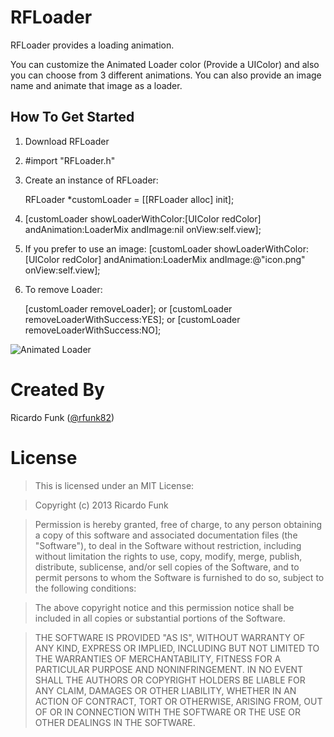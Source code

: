 RFLoader
========

RFLoader provides a loading animation.

You can customize the Animated Loader color (Provide a UIColor) and also you can choose from 3 different animations. You can also provide an image name and animate that image as a loader.  


## How To Get Started

1. Download RFLoader
2. #import "RFLoader.h"
3. Create an instance of RFLoader:

    RFLoader *customLoader = [[RFLoader alloc] init];
    
4.  [customLoader showLoaderWithColor:[UIColor redColor] andAnimation:LoaderMix andImage:nil onView:self.view];
5.  If you prefer to use an image: [customLoader showLoaderWithColor:[UIColor redColor] andAnimation:LoaderMix andImage:@"icon.png" onView:self.view];
6.  To remove Loader: 
        
    [customLoader removeLoader];
or
    [customLoader removeLoaderWithSuccess:YES];
or
    [customLoader removeLoaderWithSuccess:NO];

![Animated Loader ](http://i.imgur.com/eSRa9Ox.png)


Created By
==========

Ricardo Funk ([@rfunk82](http://www.twitter.com/rfunk82))

License
=======

> This is licensed under an MIT License:

> Copyright (c) 2013 Ricardo Funk

> Permission is hereby granted, free of charge, to any person obtaining a
copy of this software and associated documentation files (the "Software"),
to deal in the Software without restriction, including without limitation
the rights to use, copy, modify, merge, publish, distribute, sublicense,
and/or sell copies of the Software, and to permit persons to whom the
Software is furnished to do so, subject to the following conditions:

> The above copyright notice and this permission notice shall be included in
all copies or substantial portions of the Software.

> THE SOFTWARE IS PROVIDED "AS IS", WITHOUT WARRANTY OF ANY KIND, EXPRESS OR
IMPLIED, INCLUDING BUT NOT LIMITED TO THE WARRANTIES OF MERCHANTABILITY,
FITNESS FOR A PARTICULAR PURPOSE AND NONINFRINGEMENT. IN NO EVENT SHALL THE
AUTHORS OR COPYRIGHT HOLDERS BE LIABLE FOR ANY CLAIM, DAMAGES OR OTHER
LIABILITY, WHETHER IN AN ACTION OF CONTRACT, TORT OR OTHERWISE, ARISING
FROM, OUT OF OR IN CONNECTION WITH THE SOFTWARE OR THE USE OR OTHER
DEALINGS IN THE SOFTWARE.
